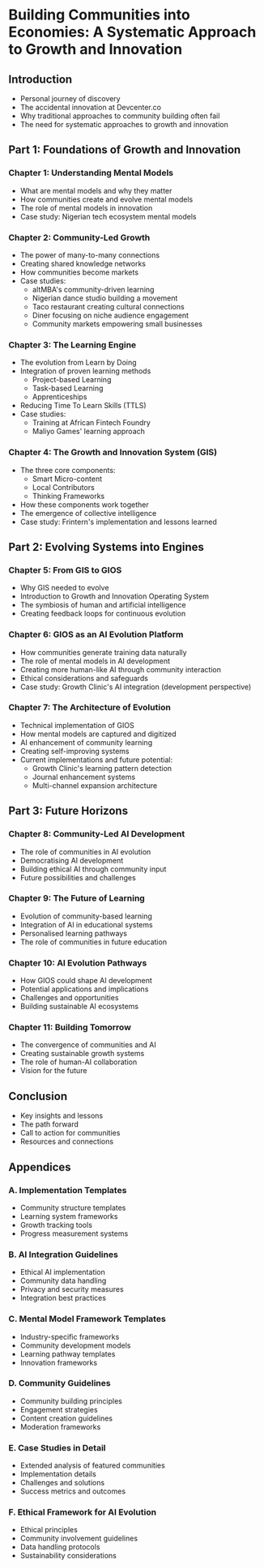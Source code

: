 # Building Communities into Economies: A Systematic Approach to Growth and Innovation

## Introduction
* Personal journey of discovery
* The accidental innovation at Devcenter.co
* Why traditional approaches to community building often fail
* The need for systematic approaches to growth and innovation

## Part 1: Foundations of Growth and Innovation

### Chapter 1: Understanding Mental Models
* What are mental models and why they matter
* How communities create and evolve mental models
* The role of mental models in innovation
* Case study: Nigerian tech ecosystem mental models

### Chapter 2: Community-Led Growth
* The power of many-to-many connections
* Creating shared knowledge networks
* How communities become markets
* Case studies: 
    * altMBA's community-driven learning
    * Nigerian dance studio building a movement
    * Taco restaurant creating cultural connections
    * Diner focusing on niche audience engagement
    * Community markets empowering small businesses

### Chapter 3: The Learning Engine
* The evolution from Learn by Doing
* Integration of proven learning methods
    * Project-based Learning
    * Task-based Learning
    * Apprenticeships
* Reducing Time To Learn Skills (TTLS)
* Case studies:
    * Training at African Fintech Foundry
    * Maliyo Games' learning approach

### Chapter 4: The Growth and Innovation System (GIS)
* The three core components:
    * Smart Micro-content
    * Local Contributors
    * Thinking Frameworks
* How these components work together
* The emergence of collective intelligence
* Case study: Frintern's implementation and lessons learned

## Part 2: Evolving Systems into Engines

### Chapter 5: From GIS to GIOS
* Why GIS needed to evolve
* Introduction to Growth and Innovation Operating System
* The symbiosis of human and artificial intelligence
* Creating feedback loops for continuous evolution

### Chapter 6: GIOS as an AI Evolution Platform
* How communities generate training data naturally
* The role of mental models in AI development
* Creating more human-like AI through community interaction
* Ethical considerations and safeguards
* Case study: Growth Clinic's AI integration (development perspective)

### Chapter 7: The Architecture of Evolution
* Technical implementation of GIOS
* How mental models are captured and digitized
* AI enhancement of community learning
* Creating self-improving systems
* Current implementations and future potential:
    * Growth Clinic's learning pattern detection
    * Journal enhancement systems
    * Multi-channel expansion architecture

## Part 3: Future Horizons

### Chapter 8: Community-Led AI Development
* The role of communities in AI evolution
* Democratising AI development
* Building ethical AI through community input
* Future possibilities and challenges

### Chapter 9: The Future of Learning
* Evolution of community-based learning
* Integration of AI in educational systems
* Personalised learning pathways
* The role of communities in future education

### Chapter 10: AI Evolution Pathways
* How GIOS could shape AI development
* Potential applications and implications
* Challenges and opportunities
* Building sustainable AI ecosystems

### Chapter 11: Building Tomorrow
* The convergence of communities and AI
* Creating sustainable growth systems
* The role of human-AI collaboration
* Vision for the future

## Conclusion
* Key insights and lessons
* The path forward
* Call to action for communities
* Resources and connections

## Appendices

### A. Implementation Templates
* Community structure templates
* Learning system frameworks
* Growth tracking tools
* Progress measurement systems

### B. AI Integration Guidelines
* Ethical AI implementation
* Community data handling
* Privacy and security measures
* Integration best practices

### C. Mental Model Framework Templates
* Industry-specific frameworks
* Community development models
* Learning pathway templates
* Innovation frameworks

### D. Community Guidelines
* Community building principles
* Engagement strategies
* Content creation guidelines
* Moderation frameworks

### E. Case Studies in Detail
* Extended analysis of featured communities
* Implementation details
* Challenges and solutions
* Success metrics and outcomes

### F. Ethical Framework for AI Evolution
* Ethical principles
* Community involvement guidelines
* Data handling protocols
* Sustainability considerations
